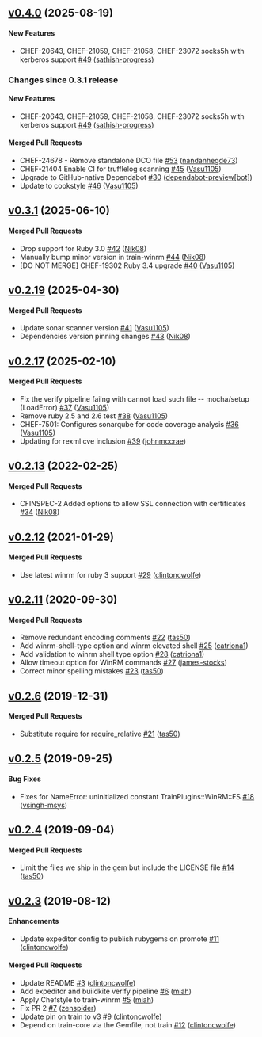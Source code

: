 <!-- latest_release 0.4.0 -->
## [v0.4.0](https://github.com/inspec/train-winrm/tree/v0.4.0) (2025-08-19)

#### New Features
- CHEF-20643, CHEF-21059, CHEF-21058, CHEF-23072 socks5h with kerberos support [#49](https://github.com/inspec/train-winrm/pull/49) ([sathish-progress](https://github.com/sathish-progress))
<!-- latest_release -->

<!-- release_rollup since=0.3.1 -->
### Changes since 0.3.1 release

#### New Features
- CHEF-20643, CHEF-21059, CHEF-21058, CHEF-23072 socks5h with kerberos support [#49](https://github.com/inspec/train-winrm/pull/49) ([sathish-progress](https://github.com/sathish-progress)) <!-- 0.4.0 -->

#### Merged Pull Requests
- CHEF-24678 - Remove standalone DCO file [#53](https://github.com/inspec/train-winrm/pull/53) ([nandanhegde73](https://github.com/nandanhegde73)) <!-- 0.3.5 -->
- CHEF-21404 Enable CI for trufflelog scanning [#45](https://github.com/inspec/train-winrm/pull/45) ([Vasu1105](https://github.com/Vasu1105)) <!-- 0.3.4 -->
- Upgrade to GitHub-native Dependabot [#30](https://github.com/inspec/train-winrm/pull/30) ([dependabot-preview[bot]](https://github.com/dependabot-preview[bot])) <!-- 0.3.3 -->
- Update to cookstyle [#46](https://github.com/inspec/train-winrm/pull/46) ([Vasu1105](https://github.com/Vasu1105)) <!-- 0.3.2 -->
<!-- release_rollup -->

<!-- latest_stable_release -->
## [v0.3.1](https://github.com/inspec/train-winrm/tree/v0.3.1) (2025-06-10)

#### Merged Pull Requests
- Drop support for Ruby 3.0  [#42](https://github.com/inspec/train-winrm/pull/42) ([Nik08](https://github.com/Nik08))
- Manually bump minor version in train-winrm [#44](https://github.com/inspec/train-winrm/pull/44) ([Nik08](https://github.com/Nik08))
- [DO NOT MERGE] CHEF-19302 Ruby 3.4 upgrade [#40](https://github.com/inspec/train-winrm/pull/40) ([Vasu1105](https://github.com/Vasu1105))
<!-- latest_stable_release -->

## [v0.2.19](https://github.com/inspec/train-winrm/tree/v0.2.19) (2025-04-30)

#### Merged Pull Requests
- Update sonar scanner version [#41](https://github.com/inspec/train-winrm/pull/41) ([Vasu1105](https://github.com/Vasu1105))
- Dependencies version pinning changes [#43](https://github.com/inspec/train-winrm/pull/43) ([Nik08](https://github.com/Nik08))

## [v0.2.17](https://github.com/inspec/train-winrm/tree/v0.2.17) (2025-02-10)

#### Merged Pull Requests
- Fix the verify pipeline failng with cannot load such file -- mocha/setup (LoadError) [#37](https://github.com/inspec/train-winrm/pull/37) ([Vasu1105](https://github.com/Vasu1105))
- Remove ruby 2.5 and 2.6 test  [#38](https://github.com/inspec/train-winrm/pull/38) ([Vasu1105](https://github.com/Vasu1105))
- CHEF-7501: Configures sonarqube for code coverage analysis [#36](https://github.com/inspec/train-winrm/pull/36) ([Vasu1105](https://github.com/Vasu1105))
- Updating for rexml cve inclusion [#39](https://github.com/inspec/train-winrm/pull/39) ([johnmccrae](https://github.com/johnmccrae))

## [v0.2.13](https://github.com/inspec/train-winrm/tree/v0.2.13) (2022-02-25)

#### Merged Pull Requests
- CFINSPEC-2 Added options to allow SSL connection with certificates [#34](https://github.com/inspec/train-winrm/pull/34) ([Nik08](https://github.com/Nik08))

## [v0.2.12](https://github.com/inspec/train-winrm/tree/v0.2.12) (2021-01-29)

#### Merged Pull Requests
- Use latest winrm for ruby 3 support [#29](https://github.com/inspec/train-winrm/pull/29) ([clintoncwolfe](https://github.com/clintoncwolfe))

## [v0.2.11](https://github.com/inspec/train-winrm/tree/v0.2.11) (2020-09-30)

#### Merged Pull Requests
- Remove redundant encoding comments [#22](https://github.com/inspec/train-winrm/pull/22) ([tas50](https://github.com/tas50))
- Add winrm-shell-type option and winrm elevated shell [#25](https://github.com/inspec/train-winrm/pull/25) ([catriona1](https://github.com/catriona1))
- Add validation to winrm shell type option [#28](https://github.com/inspec/train-winrm/pull/28) ([catriona1](https://github.com/catriona1))
- Allow timeout option for WinRM commands [#27](https://github.com/inspec/train-winrm/pull/27) ([james-stocks](https://github.com/james-stocks))
- Correct minor spelling mistakes [#23](https://github.com/inspec/train-winrm/pull/23) ([tas50](https://github.com/tas50))

## [v0.2.6](https://github.com/inspec/train-winrm/tree/v0.2.6) (2019-12-31)

#### Merged Pull Requests
- Substitute require for require_relative [#21](https://github.com/inspec/train-winrm/pull/21) ([tas50](https://github.com/tas50))

## [v0.2.5](https://github.com/inspec/train-winrm/tree/v0.2.5) (2019-09-25)

#### Bug Fixes
- Fixes for NameError: uninitialized constant TrainPlugins::WinRM::FS [#18](https://github.com/inspec/train-winrm/pull/18) ([vsingh-msys](https://github.com/vsingh-msys))

## [v0.2.4](https://github.com/inspec/train-winrm/tree/v0.2.4) (2019-09-04)

#### Merged Pull Requests
- Limit the files we ship in the gem but include the LICENSE file [#14](https://github.com/inspec/train-winrm/pull/14) ([tas50](https://github.com/tas50))

## [v0.2.3](https://github.com/inspec/train-winrm/tree/v0.2.3) (2019-08-12)

#### Enhancements
- Update expeditor config to publish rubygems on promote [#11](https://github.com/inspec/train-winrm/pull/11) ([clintoncwolfe](https://github.com/clintoncwolfe))

#### Merged Pull Requests
- Update README [#3](https://github.com/inspec/train-winrm/pull/3) ([clintoncwolfe](https://github.com/clintoncwolfe))
- Add expeditor and buildkite verify pipeline [#6](https://github.com/inspec/train-winrm/pull/6) ([miah](https://github.com/miah))
- Apply Chefstyle to train-winrm [#5](https://github.com/inspec/train-winrm/pull/5) ([miah](https://github.com/miah))
- Fix PR 2 [#7](https://github.com/inspec/train-winrm/pull/7) ([zenspider](https://github.com/zenspider))
- Update pin on train to v3 [#9](https://github.com/inspec/train-winrm/pull/9) ([clintoncwolfe](https://github.com/clintoncwolfe))
- Depend on train-core via the Gemfile, not train [#12](https://github.com/inspec/train-winrm/pull/12) ([clintoncwolfe](https://github.com/clintoncwolfe))